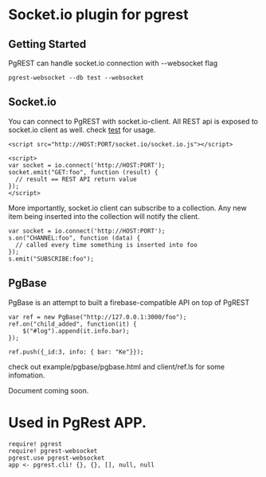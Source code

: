 # Socket.io plugin for pgrest

## Getting Started

PgREST can handle socket.io connection with --websocket flag

    pgrest-websocket --db test --websocket

## Socket.io

You can connect to PgREST with socket.io-client.
All REST api is exposed to socket.io client as well. check [test](test/socket.ls) for usage.

    <script src="http://HOST:PORT/socket.io/socket.io.js"></script>

    <script>
    var socket = io.connect('http://HOST:PORT');
    socket.emit("GET:foo", function (result) {
      // result == REST API return value
    });
    </script>
    
More importantly, socket.io client can subscribe to a collection. Any new item being inserted into the collection will notify the client.

    var socket = io.connect('http://HOST:PORT');
    s.on("CHANNEL:foo", function (data) {
      // called every time something is inserted into foo
    });
    s.emit("SUBSCRIBE:foo");

## PgBase

PgBase is an attempt to built a firebase-compatible API on top of PgREST

    var ref = new PgBase("http://127.0.0.1:3000/foo");
    ref.on("child_added", function(it) {
        $("#log").append(it.info.bar);
    });

    ref.push({_id:3, info: { bar: "Ke"}});

check out example/pgbase/pgbase.html and client/ref.ls for some infomation.

Document coming soon.

# Used in PgRest APP.

```
require! pgrest
require! pgrest-websocket
pgrest.use pgrest-websocket
app <- pgrest.cli! {}, {}, [], null, null
```

